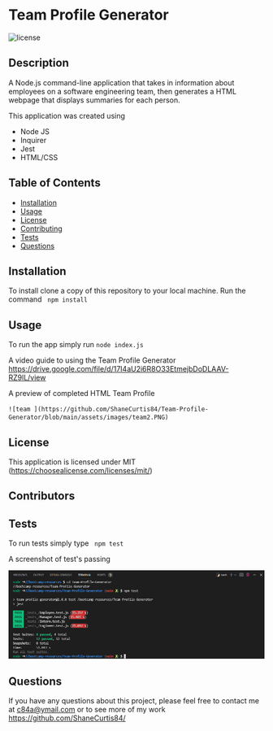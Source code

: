 # Team Profile Generator

  ![license](https://img.shields.io/badge/License-MIT-green.svg)

  ## Description

  A Node.js command-line application that takes in information about employees on a software engineering team, then generates a HTML webpage that displays summaries for each person. 
  
  This application was created using 
  - Node JS
  - Inquirer
  - Jest 
  - HTML/CSS

  ## Table of Contents
  - [Installation](#installation)
  - [Usage](#usage)
  - [License](#license)
  - [Contributing](#contributing)
  - [Tests](#tests)
  - [Questions](#questions)

  ## Installation

  To install clone a copy of this repository to your local machine. Run the command ``` npm install```

  ## Usage

  To run the app simply run ``` node index.js ```
  
  A video guide to using the Team Profile Generator https://drive.google.com/file/d/17I4aU2i6R8O33EtmejbDoDLAAV-RZ9lL/view
  
  A preview of completed HTML Team Profile 

    ![team ](https://github.com/ShaneCurtis84/Team-Profile-Generator/blob/main/assets/images/team2.PNG)

   


 
 

  ## License

  This application is licensed under MIT (https://choosealicense.com/licenses/mit/)
 
 

  ## Contributors

  


  ## Tests

  To run tests simply type ``` npm test```


  A screenshot of test's passing

   ![tests ](https://github.com/ShaneCurtis84/Team-Profile-Generator/blob/main/assets/images/tests.PNG)


  ## Questions

  If you have any questions about this project, please feel free to contact me at c84a@ymail.com or to see more of my work https://github.com/ShaneCurtis84/
  

